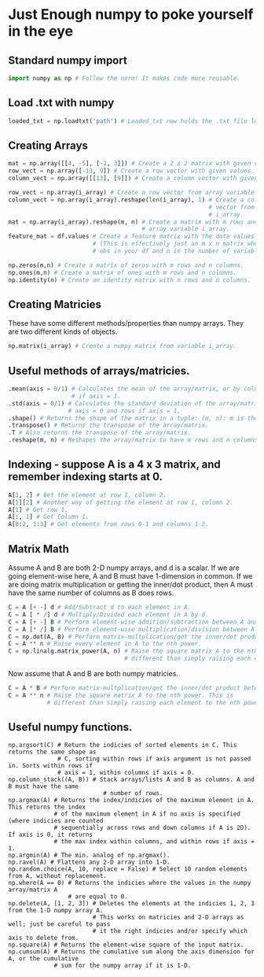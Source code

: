 # Just Enough numpy to poke yourself in the eye

## Standard numpy import
```Python
import numpy as np # Follow the norm! It makes code more reusable. 
```

## Load .txt with numpy
```Python
loaded_txt = np.loadtxt('path') # Loaded_txt now holds the .txt file located at 'path'
```

## Creating Arrays
```Python
mat = np.array([[4, -5], [-2, 3]]) # Create a 2 x 2 matrix with given values. 
row_vect = np.array([-13, 9]) # Create a row vector with given values. 
column_vect = np.array([[13], [9]]) # Create a column vector with given values. 

row_vect = np.array(i_array) # Create a row vector from array variable i_array.
column_vect = np.array(i_array).reshape(len(i_array), 1) # Create a column 
														 # vector from array variable
														 # i_array. 
mat = np.array(i_array).reshape(m, n) # Create a matrix with m rows and n columns from 
									  # array variable i_array.
feature_mat = df.values # Create a feature matrix with the data values from dataframe df 
						# (This is effectively just an m x n matrix where m is the number of
						# obs in your df and n is the number of variables). 

np.zeros(m,n) # Create a matrix of zeros with m rows and n columns. 
np.ones(m,n) # Create a matrix of ones with m rows and n columns.
np.identity(n) # Create an identity matrix with n rows and n columns.  
```

## Creating Matricies 

These have some different methods/properties than numpy arrays. They are two different
kinds of objects. 

```Python
np.matrix(i_array) # Create a numpy matrix from variable i_array. 
```

## Useful methods of arrays/matricies. 
```Python
.mean(axis = 0/1) # Calculates the mean of the array/matrix, or by columns if axis = 0 and rows 
				  # if axis = 1. 
.std(axis = 0/1) # Calculates the standard deviation of the array/matrix, or by columns if 
				 # axis = 0 and rows if axis = 1. 
.shape() # Returns the shape of the matrix in a tuple: (m, n): m is the # rows and n # columns. 
.transpose() # Returns the transpose of the array/matrix. 
.T # Also returns the transpose of the array/matrix. 
.reshape(m, n) # Reshapes the array/matrix to have m rows and n columns. 
```

## Indexing - suppose A is a 4 x 3 matrix, and remember indexing starts at 0.
```Python
A[1, 2] # Get the element at row 1, column 2. 
A[1][2] # Another way of getting the element at row 1, column 2.
A[1] # Get row 1. 
A[:, 1] # Get Column 1. 
A[0:2, 1:3] # Get elements from rows 0-1 and columns 1-2.
```

## Matrix Math 

Assume A and B are both 2-D numpy arrays, and d is a scalar. If we are going element-wise here, A and B must have 1-dimension in common. If we are doing matrix multiplication or getting the inner/dot product, then A must have the same number of columns as B does rows. 

```Python
C = A [+ -] d # Add/Subtract d to each element in A.
C = A [ * /] d # Multiply/Divided each element in A by d. 
C = A [+ -] B # Perform element-wise addition/subtraction between A and B. 
C = A [* /] B # Perform element-wise multiplication/division between A and B. 
C = np.dot(A, B) # Perform matrix-multplication/get the inner/dot product between A and B.
C = A ** n # Raise every element in A to the nth power. 
C = np.linalg.matrix_power(A, n) # Raise the square matrix A to the nth power. This is 
								 # different than simply raising each element to the nth power. 
``` 

Now assume that A and B are both numpy matricies. 

```Python
C = A * B # Perform matrix-multplication/get the inner/dot product between A and B.
C = A ** n # Raise the square matrix A to the nth power. This is 
		   # different than simply raising each element to the nth power. 
```

## Useful numpy functions. 

```
np.argsort(C) # Return the indicies of sorted elements in C. This returns the same shape as 	
			  # C, sorting within rows if axis argument is not passed in. Sorts within rows if 
			  # axis = 1, within columns if axis = 0. 
np.column_stack((A, B)) # Stack arrays/lists A and B as columns. A and B must have the same 
						   # number of rows. 
np.argmax(A) # Returns the index/indicies of the maximum element in A. This returns the index 
			 # of the maximum element in A if no axis is specified (where indicies are counted
			 # sequentially across rows and down columns if A is 2D). If axis is 0, it returns
			 # the max index within columns, and within rows if axis = 1. 
np.argmin(A) # The min. analog of np.argmax(). 
np.ravel(A) # Flattens any 2-D array into 1-D. 
np.random.choice(A, 10, replace = False) # Select 10 random elements from A, without replacement.
np.where(A == 0) # Returns the indicies where the values in the numpy array/matrix A 
				 # are equal to 0. 
np.delete(A, [1, 2, 3]) # Deletes the elements at the indicies 1, 2, 3 from the 1-D numpy array A.
						# This works on matricies and 2-D arrays as well; just be careful to pass 
						# it the right indicies and/or specify which axis to delete from. 
np.square(A) # Returns the element-wise square of the input matrix. 
np.cumsum(A) # Returns the cumulative sum along the axis dimension for A, or the cumulative 
			 # sum for the numpy array if it is 1-D. 
```



